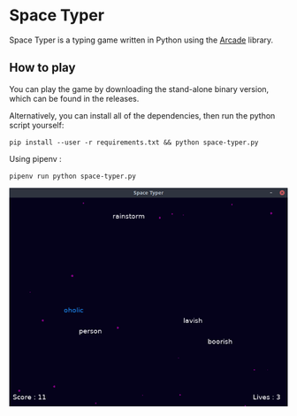 # Space Typer
Space Typer is a typing game written in Python using the [Arcade](http://arcade.academy/) library.

## How to play
You can play the game by downloading the stand-alone binary version, which can be found in the releases.

Alternatively, you can install all of the dependencies, then run the python script yourself:
```
pip install --user -r requirements.txt && python space-typer.py
```
Using pipenv :
```
pipenv run python space-typer.py
```

![screenshot](screenshot.png "Screenshot")